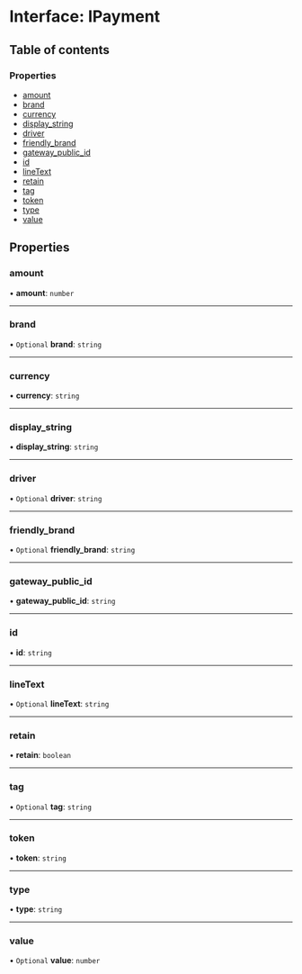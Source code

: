 # Interface: IPayment

## Table of contents

### Properties

- [amount](IPayment.md#amount)
- [brand](IPayment.md#brand)
- [currency](IPayment.md#currency)
- [display\_string](IPayment.md#display_string)
- [driver](IPayment.md#driver)
- [friendly\_brand](IPayment.md#friendly_brand)
- [gateway\_public\_id](IPayment.md#gateway_public_id)
- [id](IPayment.md#id)
- [lineText](IPayment.md#linetext)
- [retain](IPayment.md#retain)
- [tag](IPayment.md#tag)
- [token](IPayment.md#token)
- [type](IPayment.md#type)
- [value](IPayment.md#value)

## Properties

### amount

• **amount**: `number`

___

### brand

• `Optional` **brand**: `string`

___

### currency

• **currency**: `string`

___

### display\_string

• **display\_string**: `string`

___

### driver

• `Optional` **driver**: `string`

___

### friendly\_brand

• `Optional` **friendly\_brand**: `string`

___

### gateway\_public\_id

• **gateway\_public\_id**: `string`

___

### id

• **id**: `string`

___

### lineText

• `Optional` **lineText**: `string`

___

### retain

• **retain**: `boolean`

___

### tag

• `Optional` **tag**: `string`

___

### token

• **token**: `string`

___

### type

• **type**: `string`

___

### value

• `Optional` **value**: `number`
